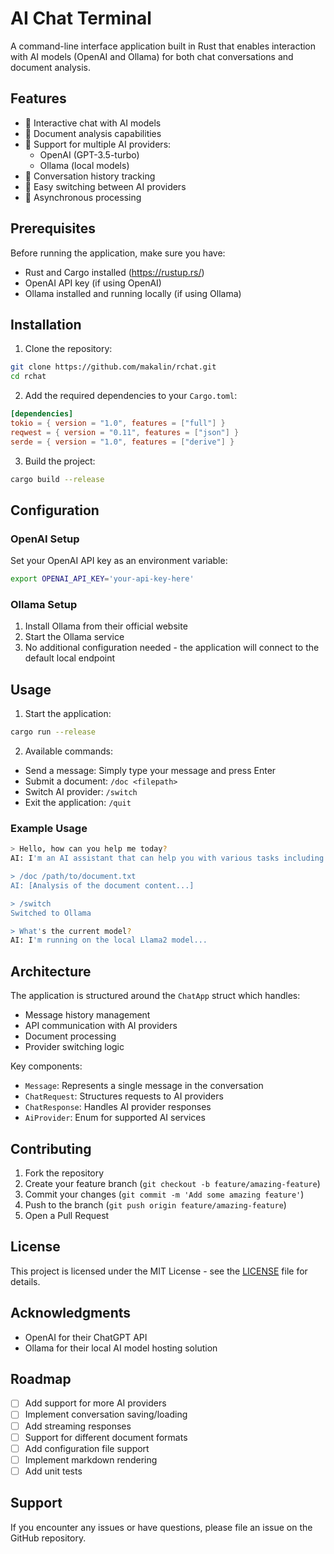 # AI Chat Terminal

A command-line interface application built in Rust that enables interaction with AI models (OpenAI and Ollama) for both chat conversations and document analysis.

## Features

- 💬 Interactive chat with AI models
- 📄 Document analysis capabilities
- 🔄 Support for multiple AI providers:
  - OpenAI (GPT-3.5-turbo)
  - Ollama (local models)
- 📝 Conversation history tracking
- 🔌 Easy switching between AI providers
- 🚀 Asynchronous processing

## Prerequisites

Before running the application, make sure you have:

- Rust and Cargo installed (https://rustup.rs/)
- OpenAI API key (if using OpenAI)
- Ollama installed and running locally (if using Ollama)

## Installation

1. Clone the repository:
```bash
git clone https://github.com/makalin/rchat.git
cd rchat
```

2. Add the required dependencies to your `Cargo.toml`:
```toml
[dependencies]
tokio = { version = "1.0", features = ["full"] }
reqwest = { version = "0.11", features = ["json"] }
serde = { version = "1.0", features = ["derive"] }
```

3. Build the project:
```bash
cargo build --release
```

## Configuration

### OpenAI Setup
Set your OpenAI API key as an environment variable:
```bash
export OPENAI_API_KEY='your-api-key-here'
```

### Ollama Setup
1. Install Ollama from their official website
2. Start the Ollama service
3. No additional configuration needed - the application will connect to the default local endpoint

## Usage

1. Start the application:
```bash
cargo run --release
```

2. Available commands:
- Send a message: Simply type your message and press Enter
- Submit a document: `/doc <filepath>`
- Switch AI provider: `/switch`
- Exit the application: `/quit`

### Example Usage

```bash
> Hello, how can you help me today?
AI: I'm an AI assistant that can help you with various tasks including answering questions...

> /doc /path/to/document.txt
AI: [Analysis of the document content...]

> /switch
Switched to Ollama

> What's the current model?
AI: I'm running on the local Llama2 model...
```

## Architecture

The application is structured around the `ChatApp` struct which handles:
- Message history management
- API communication with AI providers
- Document processing
- Provider switching logic

Key components:
- `Message`: Represents a single message in the conversation
- `ChatRequest`: Structures requests to AI providers
- `ChatResponse`: Handles AI provider responses
- `AiProvider`: Enum for supported AI services

## Contributing

1. Fork the repository
2. Create your feature branch (`git checkout -b feature/amazing-feature`)
3. Commit your changes (`git commit -m 'Add some amazing feature'`)
4. Push to the branch (`git push origin feature/amazing-feature`)
5. Open a Pull Request

## License

This project is licensed under the MIT License - see the [LICENSE](LICENSE) file for details.

## Acknowledgments

- OpenAI for their ChatGPT API
- Ollama for their local AI model hosting solution

## Roadmap

- [ ] Add support for more AI providers
- [ ] Implement conversation saving/loading
- [ ] Add streaming responses
- [ ] Support for different document formats
- [ ] Add configuration file support
- [ ] Implement markdown rendering
- [ ] Add unit tests

## Support

If you encounter any issues or have questions, please file an issue on the GitHub repository.
